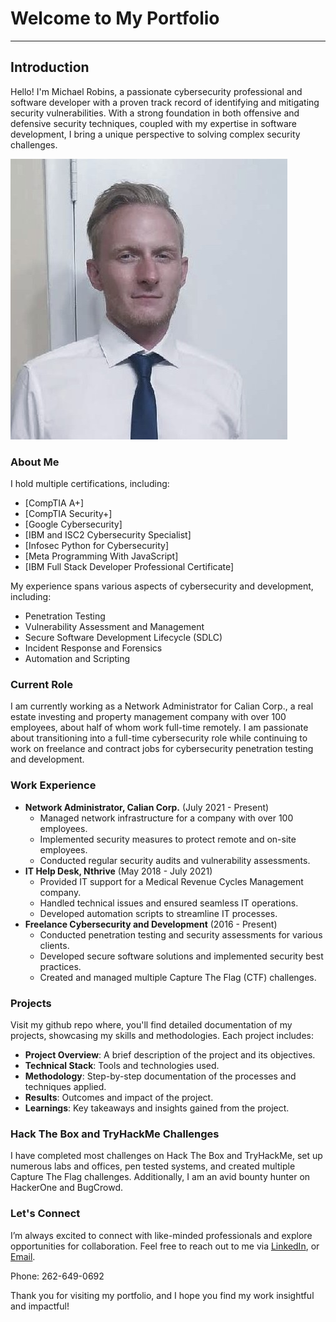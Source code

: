 # Welcome to My Portfolio

---

## Introduction

Hello! I'm Michael Robins, a passionate cybersecurity professional and software developer with a proven track record of identifying and mitigating security vulnerabilities. With a strong foundation in both offensive and defensive security techniques, coupled with my expertise in software development, I bring a unique perspective to solving complex security challenges.

![./images/michael-robins.jpg](./images/michael-robins.jpg)

<!-- Ensure you have this image in your repository -->

### About Me

I hold multiple certifications, including:

- [CompTIA A+]
- [CompTIA Security+]
- [Google Cybersecurity]
- [IBM and ISC2 Cybersecurity Specialist]
- [Infosec Python for Cybersecurity]
- [Meta Programming With JavaScript]
- [IBM Full Stack Developer Professional Certificate]

My experience spans various aspects of cybersecurity and development, including:

- Penetration Testing
- Vulnerability Assessment and Management
- Secure Software Development Lifecycle (SDLC)
- Incident Response and Forensics
- Automation and Scripting

### Current Role

I am currently working as a Network Administrator for Calian Corp., a real estate investing and property management company with over 100 employees, about half of whom work full-time remotely. I am passionate about transitioning into a full-time cybersecurity role while continuing to work on freelance and contract jobs for cybersecurity penetration testing and development.

### Work Experience

- **Network Administrator, Calian Corp.** (July 2021 - Present)
    - Managed network infrastructure for a company with over 100 employees.
    - Implemented security measures to protect remote and on-site employees.
    - Conducted regular security audits and vulnerability assessments.
- **IT Help Desk, Nthrive** (May 2018 - July 2021)
    - Provided IT support for a Medical Revenue Cycles Management company.
    - Handled technical issues and ensured seamless IT operations.
    - Developed automation scripts to streamline IT processes.
- **Freelance Cybersecurity and Development** (2016 - Present)
    - Conducted penetration testing and security assessments for various clients.
    - Developed secure software solutions and implemented security best practices.
    - Created and managed multiple Capture The Flag (CTF) challenges.

### Projects

Visit my github repo where, you'll find detailed documentation of my projects, showcasing my skills and methodologies. Each project includes:

- **Project Overview**: A brief description of the project and its objectives.
- **Technical Stack**: Tools and technologies used.
- **Methodology**: Step-by-step documentation of the processes and techniques applied.
- **Results**: Outcomes and impact of the project.
- **Learnings**: Key takeaways and insights gained from the project.

### Hack The Box and TryHackMe Challenges

I have completed most challenges on Hack The Box and TryHackMe, set up numerous labs and offices, pen tested systems, and created multiple Capture The Flag challenges. Additionally, I am an avid bounty hunter on HackerOne and BugCrowd.

### Let's Connect

I’m always excited to connect with like-minded professionals and explore opportunities for collaboration. Feel free to reach out to me via [LinkedIn](https://www.linkedin.com/in/anthony-robins-5764452ab?utm_source=share&utm_campaign=share_via&utm_content=profile&utm_medium=android_app), or [Email](mailto:Michaelr0303@outlook.com).

Phone: 262-649-0692

Thank you for visiting my portfolio, and I hope you find my work insightful and impactful!
